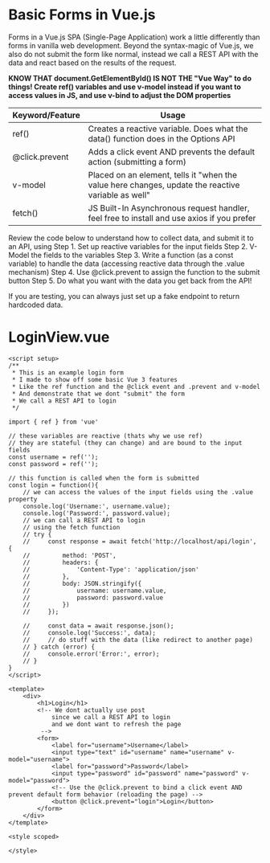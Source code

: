 # Basic Forms in Vue.js
Forms in a Vue.js SPA (Single-Page Application) work a little differently than forms in vanilla web development.
Beyond the syntax-magic of Vue.js, we also do not submit the form like normal, instead we call a REST API with the data
and react based on the results of the request.

**KNOW THAT document.GetElementById() IS NOT THE "Vue Way" to do things! Create ref() variables and use v-model instead if you want to access values in JS, and use v-bind
to adjust the DOM properties**

| Keyword/Feature | Usage |
|----------|----------|
| ref()  | Creates a reactive variable. Does what the data() function does in the Options API|
| @click.prevent | Adds a click event AND prevents the default action \(submitting a form) |
| v-model | Placed on an element, tells it "when the value here changes, update the reactive variable as well" |
| fetch() | JS Built-In Asynchronous request handler, feel free to install and use axios if you prefer |

Review the code below to understand how to collect data, and submit it to an API, using
Step 1. Set up reactive variables for the input fields
Step 2. V-Model the fields to the variables
Step 3. Write a function (as a const variable) to handle the data (accessing reactive data through the .value mechanism)
Step 4. Use @click.prevent to assign the function to the submit button
Step 5. Do what you want with the data you get back from the API!

If you are testing, you can always just set up a fake endpoint to return hardcoded data.

# LoginView.vue
```vue
<script setup>
/**
 * This is an example login form
 * I made to show off some basic Vue 3 features
 * Like the ref function and the @click event and .prevent and v-model
 * And demonstrate that we dont "submit" the form
 * We call a REST API to login
 */

import { ref } from 'vue'

// these variables are reactive (thats why we use ref)
// they are stateful (they can change) and are bound to the input fields
const username = ref('');
const password = ref('');

// this function is called when the form is submitted
const login = function(){
    // we can access the values of the input fields using the .value property
    console.log('Username:', username.value);
    console.log('Password:', password.value);
    // we can call a REST API to login
    // using the fetch function
    // try {
    //     const response = await fetch('http://localhost/api/login', {
    //         method: 'POST',
    //         headers: {
    //             'Content-Type': 'application/json'
    //         },
    //         body: JSON.stringify({
    //             username: username.value,
    //             password: password.value
    //         })
    //     });

    //     const data = await response.json();
    //     console.log('Success:', data);
    //     // do stuff with the data (like redirect to another page)
    // } catch (error) {
    //     console.error('Error:', error);
    // }
}
</script>

<template>
    <div>
        <h1>Login</h1>
        <!-- We dont actually use post 
            since we call a REST API to login
            and we dont want to refresh the page
         -->
        <form>
            <label for="username">Username</label>
            <input type="text" id="username" name="username" v-model="username">
            <label for="password">Password</label>
            <input type="password" id="password" name="password" v-model="password">
            <!-- Use the @click.prevent to bind a click event AND prevent default form behavior (reloading the page) -->
            <button @click.prevent="login">Login</button>
        </form>
    </div>
</template>

<style scoped>

</style>

